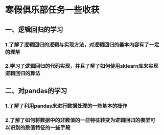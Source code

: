 # 寒假俱乐部任务一些收获
## 一、逻辑回归的学习
### 1.了解了逻辑回归的逻辑与实现方法，对逻辑回归的基本内容有了一定的理解
### 2.学习了逻辑回归的代码实现，并且了解了如何使用sklearn库来实现逻辑回归的算法
## 二、对pandas的学习
### 1.了解了利用pandas来进行数据处理的一些基本的操作
### 2.了解了如何将数据中的非数值的一些特征转变为逻辑回归的模型可以识别的数值特征的一些手段
